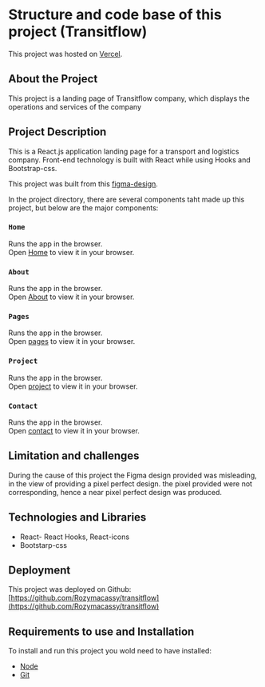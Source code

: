 # Structure and code base of this project (Transitflow)

This project was hosted on [Vercel](https://transitflow-psi.vercel.app).

## About the Project

This project is a landing page of Transitflow company, which displays the operations and services of the company

## Project Description

This is a React.js application landing page for a transport and logistics company. Front-end technology is built with React while using Hooks and Bootstrap-css.

This project was built from this [figma-design](<https://www.figma.com/file/wFF5o2oRlJ5NwzSErAOQz5/Transport-and-Logistics-Webflow-Website-Template-(Community)?node-id=1-3898&t=BXmXjksjy5P4oBfg-0>).

In the project directory, there are several components taht made up this project, but below are the major components:

### `Home`

Runs the app in the browser.\
Open [Home](https://transitflow-psi.vercel.app/#home) to view it in your browser.

### `About`

Runs the app in the browser.\
Open [About](https://transitflow-psi.vercel.app/#about) to view it in your browser.

### `Pages`

Runs the app in the browser.\
Open [pages](https://transitflow-psi.vercel.app/#pages) to view it in your browser.

### `Project`

Runs the app in the browser.\
Open [project](https://transitflow-psi.vercel.app/#project) to view it in your browser.

### `Contact`

Runs the app in the browser.\
Open [contact](https://transitflow-psi.vercel.app/#contact) to view it in your browser.

## Limitation and challenges
During the cause of this project the Figma design provided was misleading, in the view of providing a pixel perfect design.
the pixel provided were not corresponding, hence a near pixel perfect design was produced.

## Technologies and Libraries

- React- React Hooks, React-icons
- Bootstarp-css

## Deployment

This project was deployed on Github: [https://github.com/Rozymacassy/transitflow](https://github.com/Rozymacassy/transitflow)

## Requirements to use and Installation

To install and run this project you wold need to have installed:

- [Node](https://nodejs.org/en/download)
- [Git](https://git-scm.com/downloads)
